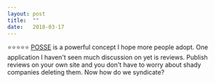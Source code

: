 ```yaml
---
layout: post
title:  ""
date:   2018-03-17
---
```

⭐⭐⭐⭐⭐ [POSSE](https://indieweb.org/POSSE) is a powerful concept I hope more people adopt. One application I haven't seen much discussion on yet is reviews. Publish reviews on your own site and you don't have to worry about shady companies deleting them. Now how do we syndicate?
